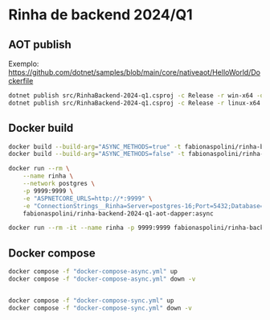 # Rinha de backend 2024/Q1

## AOT publish

Exemplo: https://github.com/dotnet/samples/blob/main/core/nativeaot/HelloWorld/Dockerfile

```bash
dotnet publish src/RinhaBackend-2024-q1.csproj -c Release -r win-x64 -o out
dotnet publish src/RinhaBackend-2024-q1.csproj -c Release -r linux-x64 -o out
```

## Docker build

```bash
docker build --build-arg="ASYNC_METHODS=true" -t fabionaspolini/rinha-backend-2024-q1-aot-dapper:async .
docker build --build-arg="ASYNC_METHODS=false" -t fabionaspolini/rinha-backend-2024-q1-aot-dapper:sync .

docker run --rm \
    --name rinha \
    --network postgres \
    -p 9999:9999 \
    -e "ASPNETCORE_URLS=http://*:9999" \
    -e "ConnectionStrings__Rinha=Server=postgres-16;Port=5432;Database=rinha-de-backend-2024-q1;User Id=postgres;Password=123456;" \
    fabionaspolini/rinha-backend-2024-q1-aot-dapper:async

docker run --rm -it --name rinha -p 9999:9999 fabionaspolini/rinha-backend-2024-q1-aot-dapper:async bash
```

## Docker compose

```bash
docker compose -f "docker-compose-async.yml" up
docker compose -f "docker-compose-async.yml" down -v


docker compose -f "docker-compose-sync.yml" up
docker compose -f "docker-compose-sync.yml" down -v
```